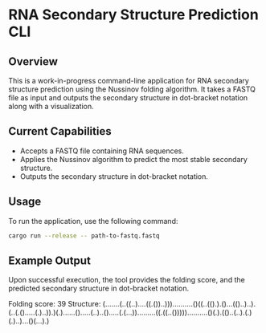 # RNA Secondary Structure Prediction CLI

## Overview

This is a work-in-progress command-line application for RNA secondary structure prediction using the Nussinov folding algorithm. It takes a FASTQ file as input and outputs the secondary structure in dot-bracket notation along with a visualization.

## Current Capabilities

- Accepts a FASTQ file containing RNA sequences.
- Applies the Nussinov algorithm to predict the most stable secondary structure.
- Outputs the secondary structure in dot-bracket notation.

## Usage

To run the application, use the following command:

```bash
cargo run --release -- path-to-fastq.fastq
```

## Example Output

Upon successful execution, the tool provides the folding score, and the predicted secondary structure in dot-bracket notation.

Folding score: 39
Structure: (.......(..((..)....((.())..)))..........()((..(().).()...(()..)..).(..(.().....(.)..)).)(.)......().....(..)..().....(.(...)).........((.((..()))))..........()(.).(()..(..).(.)(.)..)...()(...).)
